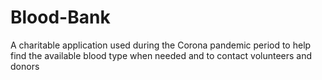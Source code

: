 # Blood-Bank
A charitable application used during the Corona pandemic period to help find the available blood type when needed and to contact volunteers and donors
